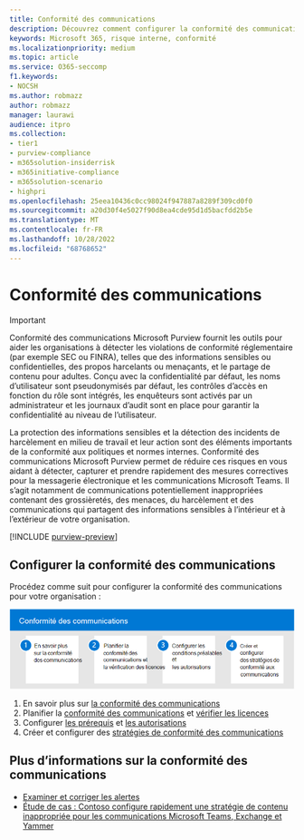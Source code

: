 ```yaml
---
title: Conformité des communications
description: Découvrez comment configurer la conformité des communications dans Microsoft Purview.
keywords: Microsoft 365, risque interne, conformité
ms.localizationpriority: medium
ms.topic: article
ms.service: O365-seccomp
f1.keywords:
- NOCSH
ms.author: robmazz
author: robmazz
manager: laurawi
audience: itpro
ms.collection:
- tier1
- purview-compliance
- m365solution-insiderrisk
- m365initiative-compliance
- m365solution-scenario
- highpri
ms.openlocfilehash: 25eea10436c0cc98024f947887a8289f309cd0f0
ms.sourcegitcommit: a20d30f4e5027f90d8ea4cde95d1d5bacfdd2b5e
ms.translationtype: MT
ms.contentlocale: fr-FR
ms.lasthandoff: 10/28/2022
ms.locfileid: "68768652"
---
```

# <a name="communication-compliance"></a>Conformité des communications

> [!IMPORTANT]
> Conformité des communications Microsoft Purview fournit les outils pour aider les organisations à détecter les violations de conformité réglementaire (par exemple SEC ou FINRA), telles que des informations sensibles ou confidentielles, des propos harcelants ou menaçants, et le partage de contenu pour adultes. Conçu avec la confidentialité par défaut, les noms d’utilisateur sont pseudonymisés par défaut, les contrôles d’accès en fonction du rôle sont intégrés, les enquêteurs sont activés par un administrateur et les journaux d’audit sont en place pour garantir la confidentialité au niveau de l’utilisateur.

La protection des informations sensibles et la détection des incidents de harcèlement en milieu de travail et leur action sont des éléments importants de la conformité aux politiques et normes internes. Conformité des communications Microsoft Purview permet de réduire ces risques en vous aidant à détecter, capturer et prendre rapidement des mesures correctives pour la messagerie électronique et les communications Microsoft Teams. Il s’agit notamment de communications potentiellement inappropriées contenant des grossièretés, des menaces, du harcèlement et des communications qui partagent des informations sensibles à l’intérieur et à l’extérieur de votre organisation.

[!INCLUDE [purview-preview](../includes/purview-preview.md)]

## <a name="configure-communication-compliance"></a>Configurer la conformité des communications

Procédez comme suit pour configurer la conformité des communications pour votre organisation :

![Étapes de conformité de la communication de la solution de risque interne.](../media/ir-solution-cc-steps.png)

1. En savoir plus sur [la conformité des communications](/microsoft-365/compliance/communication-compliance)
2. Planifier la [conformité des communications](/microsoft-365/compliance/communication-compliance-plan) et [vérifier les licences](/microsoft-365/compliance/communication-compliance-configure#subscriptions-and-licensing)
3. Configurer [les prérequis](/microsoft-365/compliance/communication-compliance-configure#step-2-required-enable-the-audit-log) et [les autorisations](/microsoft-365/compliance/communication-compliance-configure#step-1-required-enable-permissions-for-communication-compliance)
4. Créer et configurer des [stratégies de conformité des communications](/microsoft-365/compliance/communication-compliance-configure#step-5-required-create-a-communication-compliance-policy)

## <a name="more-information-about-communication-compliance"></a>Plus d’informations sur la conformité des communications

- [Examiner et corriger les alertes](/microsoft-365/compliance/communication-compliance-investigate-remediate)
- [Étude de cas : Contoso configure rapidement une stratégie de contenu inappropriée pour les communications Microsoft Teams, Exchange et Yammer](/microsoft-365/compliance/communication-compliance-case-study)
